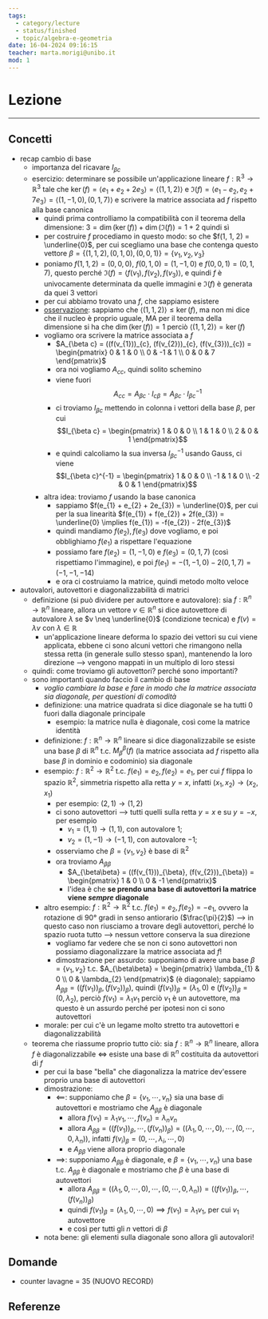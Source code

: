```yaml
---
tags:
  - category/lecture
  - status/finished
  - topic/algebra-e-geometria
date: 16-04-2024 09:16:15
teacher: marta.morigi@unibo.it
mod: 1
---
```

# Lezione
---
## Concetti
- recap cambio di base
	- importanza del ricavare $I_{\beta c}$
	- esercizio: determinare se possibile un'applicazione lineare $f: \mathbb{R}^{3} \to \mathbb{R}^{3}$ tale che $\ker(f) = \langle e_{1}+e_{2}+2e_{3} \rangle = \langle (1, 1, 2) \rangle$ e $\Im(f) = \langle e_{1}-e_{2}, e_{2}+7e_{3} \rangle = \langle (1, -1, 0), (0, 1, 7) \rangle$ e scrivere la matrice associata ad $f$ rispetto alla base canonica
		- quindi prima controlliamo la compatibilità con il teorema della dimensione: $3 = \dim(\ker(f)) + \dim(\Im(f)) = 1 + 2$ quindi sì
		- per costruire $f$ procediamo in questo modo: so che $f(1, 1, 2) = \underline{0}$, per cui scegliamo una base che contenga questo vettore $\beta = \{(1, 1, 2), (0, 1, 0), (0, 0, 1)\} = \{v_{1}, v_{2}, v_{3}\}$
		- poniamo $f(1, 1, 2) = (0, 0, 0)$, $f(0, 1, 0) = (1, -1, 0)$ e $f(0, 0, 1) = (0, 1, 7)$, questo perché $\Im(f) = \langle f(v_{1}), f(v_{2}), f(v_{3}) \rangle$, e quindi $f$ è univocamente determinata da quelle immagini e $\Im(f)$ è generata da quei 3 vettori
		- per cui abbiamo trovato una $f$, che sappiamo esistere
		- <u>osservazione</u>: sappiamo che $\langle (1, 1, 2) \rangle \leq \ker(f)$, ma non mi dice che il nucleo è proprio uguale, MA per il teorema della dimensione si ha che $\dim(\ker(f)) = 1$ perciò $\langle (1, 1, 2) \rangle = \ker(f)$
		- vogliamo ora scrivere la matrice associata a $f$
			- $A_{\beta c} = ((f(v_{1}))_{c}, (f(v_{2}))_{c}, (f(v_{3}))_{c}) = \begin{pmatrix} 0 & 1 & 0 \\ 0 & -1 & 1 \\ 0 & 0 & 7 \end{pmatrix}$
			- ora noi vogliamo $A_{cc}$, quindi solito schemino
			- viene fuori $$A_{cc} = A_{\beta c} \cdot I_{c \beta} = A_{\beta c} \cdot I_{\beta c}^{-1}$$
			- ci troviamo $I_{\beta c}$ mettendo in colonna i vettori della base $\beta$, per cui $$I_{\beta c} = \begin{pmatrix} 1 & 0 & 0 \\ 1 & 1 & 0 \\ 2 & 0 & 1 \end{pmatrix}$$
			- e quindi calcoliamo la sua inversa $I_{\beta c}^{-1}$ usando Gauss, ci viene $$I_{\beta c}^{-1} = \begin{pmatrix} 1 & 0 & 0 \\ -1 & 1 & 0 \\ -2 & 0 & 1 \end{pmatrix}$$
		- altra idea: troviamo $f$ usando la base canonica
			- sappiamo $f(e_{1} + e_{2} + 2e_{3}) = \underline{0}$, per cui per la sua linearità $f(e_{1}) + f(e_{2}) + 2f(e_{3}) = \underline{0} \implies f(e_{1}) = -f(e_{2}) - 2f(e_{3})$
			- quindi mandiamo $f(e_{2}), f(e_{3})$ dove vogliamo, e poi obblighiamo $f(e_{1})$ a rispettare l'equazione
			- possiamo fare $f(e_{2}) = (1, -1, 0)$ e $f(e_{3}) = (0, 1, 7)$ (così rispettiamo l'immagine), e poi $f(e_{1}) = -(1, -1, 0) - 2(0, 1, 7) = (-1, -1, -14)$
			- e ora ci costruiamo la matrice, quindi metodo molto veloce
- autovalori, autovettori e diagonalizzabilità di matrici
	- definizione (si può dividere per autovettore e autovalore): sia $f: \mathbb{R}^{n} \to \mathbb{R}^{n}$ lineare, allora un vettore $v \in \mathbb{R}^{n}$ si dice autovettore di autovalore $\lambda$ se $v \neq \underline{0}$ (condizione tecnica) e $f(v) = \lambda v$ con $\lambda \in \mathbb{R}$
		- un'applicazione lineare deforma lo spazio dei vettori su cui viene applicata, ebbene ci sono alcuni vettori che rimangono nella stessa retta (in generale sullo stesso span), mantenendo la loro direzione --> vengono mappati in un multiplo di loro stessi
	- quindi: come troviamo gli autovettori? perché sono importanti?
	- sono importanti quando faccio il cambio di base
		- _voglio cambiare la base e fare in modo che la matrice associata sia diagonale, per questioni di comodità_
		- definizione: una matrice quadrata si dice diagonale se ha tutti 0 fuori dalla diagonale principale
			- esempio: la matrice nulla è diagonale, così come la matrice identità
		- definizione: $f: \mathbb{R}^{n} \to \mathbb{R}^{n}$ lineare si dice diagonalizzabile se esiste una base $\beta$ di $\mathbb{R}^{n}$ t.c. $M_{\beta}^{\beta} (f)$ (la matrice associata ad $f$ rispetto alla base $\beta$ in dominio e codominio) sia diagonale
		- esempio: $f: \mathbb{R}^{2} \to \mathbb{R}^{2}$ t.c. $f(e_{1}) = e_{2}, f(e_{2}) = e_{1}$, per cui $f$ flippa lo spazio $\mathbb{R}^{2}$, simmetria rispetto alla retta $y=x$, infatti $(x_{1}, x_{2}) \to (x_{2}, x_{1})$
			- per esempio: $(2, 1) \to (1, 2)$
			- ci sono autovettori --> tutti quelli sulla retta $y=x$ e su $y=-x$, per esempio
				- $v_{1} = (1, 1) \to (1, 1)$, con autovalore $1$;
				- $v_{2} = (1, -1) \to (-1, 1)$, con autovalore $-1$;
			- osserviamo che $\beta = \{v_{1}, v_{2}\}$ è base di $\mathbb{R}^{2}$
			- ora troviamo $A_{\beta\beta}$
				- $A_{\beta\beta} = ((f(v_{1}))_{\beta}, (f(v_{2}))_{\beta}) = \begin{pmatrix} 1 & 0 \\ 0 & -1 \end{pmatrix}$
				- l'idea è che **se prendo una base di autovettori la matrice viene _sempre_ diagonale**
		- altro esempio: $f: \mathbb{R}^{2} \to \mathbb{R}^{2}$ t.c. $f(e_{1}) = e_{2}, f(e_{2}) = -e_{1}$, ovvero la rotazione di 90° gradi in senso antiorario ($\frac{\pi}{2}$) --> in questo caso non riusciamo a trovare degli autovettori, perché lo spazio ruota tutto --> nessun vettore conserva la sua direzione
			- vogliamo far vedere che se non ci sono autovettori non possiamo diagonalizzare la matrice associata ad $f$!
			- dimostrazione per assurdo: supponiamo di avere una base $\beta = \{v_{1}, v_{2}\}$ t.c. $A_{\beta\beta} = \begin{pmatrix} \lambda_{1} & 0 \\ 0 & \lambda_{2} \end{pmatrix}$ (è diagonale); sappiamo $A_{\beta\beta} = ((f(v_{1}))_{\beta}, (f(v_{2}))_{\beta})$, quindi $(f(v_{1}))_{\beta} = (\lambda_{1}, 0)$ e $(f(v_{2}))_{\beta} = (0, \lambda_{2})$, perciò $f(v_{1}) = \lambda_{1}v_{1}$ perciò $v_{1}$ è un autovettore, ma questo è un assurdo perché per ipotesi non ci sono autovettori
		- morale: per cui c'è un legame molto stretto tra autovettori e diagonalizzabilità
	- teorema che riassume proprio tutto ciò: sia $f: \mathbb{R}^{n} \to \mathbb{R}^{n}$ lineare, allora $f$ è diagonalizzabile $\iff$ esiste una base di $\mathbb{R}^{n}$ costituita da autovettori di $f$
		- per cui la base "bella" che diagonalizza la matrice dev'essere proprio una base di autovettori
		- dimostrazione:
			- $\impliedby$: supponiamo che $\beta = \{v_{1}, \cdots, v_{n}\}$ sia una base di autovettori e mostriamo che $A_{\beta\beta}$ è diagonale
				- allora $f(v_{1}) = \lambda_{1}v_{1}, \cdots, f(v_{n}) = \lambda_{n}v_{n}$
				- allora $A_{\beta\beta} = ((f(v_{1}))_{\beta}, \cdots, (f(v_{n}))_{\beta}) = ((\lambda_{1}, 0, \cdots, 0), \cdots, (0, \cdots, 0, \lambda_{n}))$, infatti $f(v_{i})_{\beta} = (0, \cdots, \lambda_{i}, \cdots, 0)$
				- e $A_{\beta\beta}$ viene allora proprio diagonale
			- $\implies$: supponiamo $A_{\beta\beta}$ è diagonale, e $\beta = \{v_{1}, \cdots, v_{n}\}$ una base t.c. $A_{\beta\beta}$ è diagonale e mostriamo che $\beta$ è una base di autovettori
				- allora $A_{\beta\beta} = ((\lambda_{1}, 0, \cdots, 0), \cdots, (0, \cdots, 0, \lambda_{n})) = ((f(v_{1}))_{\beta}, \cdots, (f(v_{n}))_{\beta})$
				- quindi $f(v_{1})_{\beta} = (\lambda_{1}, 0, \cdots, 0) \implies f(v_{1}) = \lambda_{1}v_{1}$, per cui $v_{1}$ autovettore
				- e così per tutti gli $n$ vettori di $\beta$
		- nota bene: gli elementi sulla diagonale sono allora gli autovalori!

## Domande
- counter lavagne = 35 (NUOVO RECORD)

## Referenze
